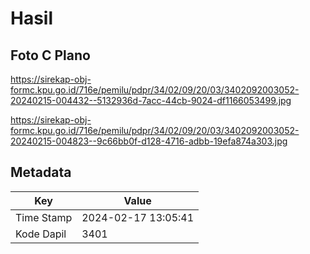 # Hasil

## Foto C Plano

https://sirekap-obj-formc.kpu.go.id/716e/pemilu/pdpr/34/02/09/20/03/3402092003052-20240215-004432--5132936d-7acc-44cb-9024-df1166053499.jpg

https://sirekap-obj-formc.kpu.go.id/716e/pemilu/pdpr/34/02/09/20/03/3402092003052-20240215-004823--9c66bb0f-d128-4716-adbb-19efa874a303.jpg


## Metadata

| Key        | Value               |
| ---------- | ------------------- |
| Time Stamp | 2024-02-17 13:05:41 |
| Kode Dapil | 3401                |




